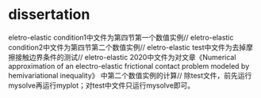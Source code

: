 # dissertation
eletro-elastic condition1中文件为第四节第一个数值实例//
eletro-elastic condition2中文件为第四节第二个数值实例//
eletro-elastic test中文件为去掉摩擦接触边界条件的测试//
eletro-elastic 2020中文件为对文章《Numerical approximation of an electro-elastic frictional contact problem modeled by hemivariational inequality》
中第二个数值实例的计算//
除test文件，前先运行mysolve再运行myplot；对test中文件只运行mysolve即可。
